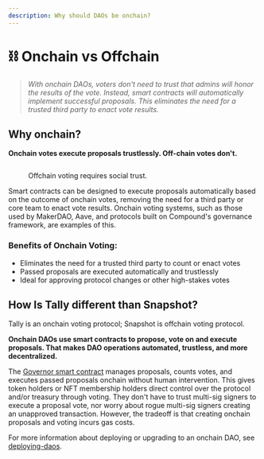 ```yaml
---
description: Why should DAOs be onchain?
---
```


# ⛓ Onchain vs Offchain

> _With onchain DAOs, voters don't need to trust that admins will honor the results of the vote. Instead, smart contracts will automatically implement successful proposals. This eliminates the need for a trusted third party to enact vote results._

## Why onchain?

**Onchain votes execute proposals trustlessly. Off-chain votes don't.**

<figure><img src="../../.gitbook/assets/on-chain vs off-chain (1).jpg" alt=""><figcaption><p>Offchain voting requires social trust.</p></figcaption></figure>

Smart contracts can be designed to execute proposals automatically based on the outcome of onchain votes, removing the need for a third party or core team to enact vote results. Onchain voting systems, such as those used by MakerDAO, Aave, and protocols built on Compound's governance framework, are examples of this.

### **Benefits of Onchain Voting:**

* Eliminates the need for a trusted third party to count or enact votes
* Passed proposals are executed automatically and trustlessly
* Ideal for approving protocol changes or other high-stakes votes

## How Is Tally different than Snapshot?

Tally is an onchain voting protocol; Snapshot is offchain voting protocol.

**Onchain DAOs use smart contracts to propose, vote on and execute proposals. That makes DAO operations automated, trustless, and more decentralized.**

The [Governor smart contract](governor-framework.md) manages proposals, counts votes, and executes passed proposals onchain without human intervention. This gives token holders or NFT membership holders direct control over the protocol and/or treasury through voting. They don't have to trust multi-sig signers to execute a proposal vote, nor worry about rogue multi-sig signers creating an unapproved transaction. However, the tradeoff is that creating onchain proposals and voting incurs gas costs.

For more information about deploying or upgrading to an onchain DAO, see [deploying-daos](../../user-guides/deploying-daos/ "mention").
